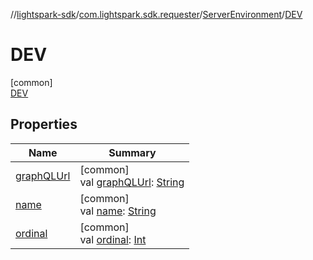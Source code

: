 //[lightspark-sdk](../../../../index.md)/[com.lightspark.sdk.requester](../../index.md)/[ServerEnvironment](../index.md)/[DEV](index.md)

# DEV

[common]\
[DEV](index.md)

## Properties

| Name | Summary |
|---|---|
| [graphQLUrl](../graph-q-l-url.md) | [common]<br>val [graphQLUrl](../graph-q-l-url.md): [String](https://kotlinlang.org/api/latest/jvm/stdlib/kotlin/-string/index.html) |
| [name](../-p-r-o-d/index.md#-372974862%2FProperties%2F-962664521) | [common]<br>val [name](../-p-r-o-d/index.md#-372974862%2FProperties%2F-962664521): [String](https://kotlinlang.org/api/latest/jvm/stdlib/kotlin/-string/index.html) |
| [ordinal](../-p-r-o-d/index.md#-739389684%2FProperties%2F-962664521) | [common]<br>val [ordinal](../-p-r-o-d/index.md#-739389684%2FProperties%2F-962664521): [Int](https://kotlinlang.org/api/latest/jvm/stdlib/kotlin/-int/index.html) |
